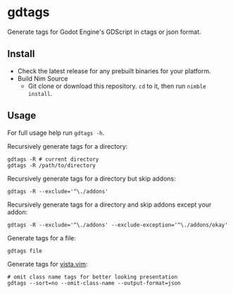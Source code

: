 # gdtags

Generate tags for Godot Engine's GDScript in ctags or json format.

## Install

- Check the latest release for any prebuilt binaries for your platform.
- Build Nim Source
  - Git clone or download this repository. `cd` to it, then run `nimble install`.

## Usage

For full usage help run `gdtags -h`.

Recursively generate tags for a directory:

    gdtags -R # current directory
    gdtags -R /path/to/directory

Recursively generate tags for a directory but skip addons:

    gdtags -R --exclude='^\./addons'

Recursively generate tags for a directory and skip addons except your addon:

    gdtags -R --exclude='^\./addons' --exclude-exception='^\./addons/okay'

Generate tags for a file:

    gdtags file

Generate tags for [vista.vim](https://github.com/liuchengxu/vista.vim):

    # omit class name tags for better looking presentation
    gdtags --sort=no --omit-class-name --output-format=json
